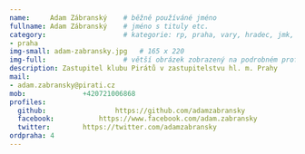 ```yaml
---
name:     Adam Zábranský  	# běžně používáné jméno
fullname: Adam Zábranský  	# jméno s tituly etc.
category:                 	# kategorie: rp, praha, vary, hradec, jmk, senat
- praha
img-small: adam-zabransky.jpg   # 165 x 220
img-full:                 	# větší obrázek zobrazený na podrobném profilu
description: Zastupitel klubu Pirátů v zastupitelstvu hl. m. Prahy             	# kratký popis, max 160 znaků
mail:
- adam.zabransky@pirati.cz
mob:			  +420721006868
profiles:
  github:                 https://github.com/adamzabransky
  facebook: 		  https://www.facebook.com/adam.zabransky
  twitter: 		  https://twitter.com/adamzabransky
ordpraha: 4
---
```

